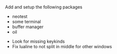 Add and setup the following packages
* neotest
* some terminal
* buffer manager
* oil

- Look for missing keykinds
- Fix lualine to not split in middle for other windows
